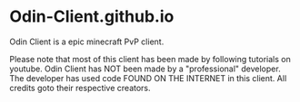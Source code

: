 # Odin-Client.github.io

Odin Client is a epic minecraft PvP client.






Please note that most of this client has been made by following tutorials on youtube.
Odin Client has NOT been made by a "professional" developer.
The developer has used code FOUND ON THE INTERNET in this client.
All credits goto their respective creators.

